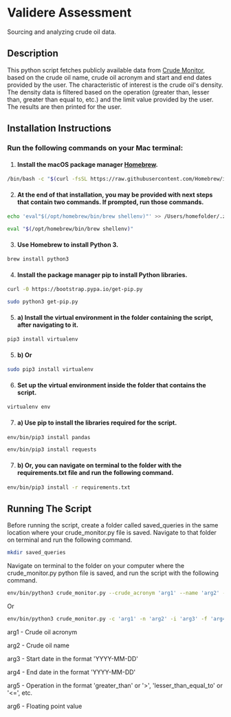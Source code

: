 # Validere Assessment

Sourcing and analyzing crude oil data.


## Description

This python script fetches publicly available data from [Crude Monitor](https://www.crudemonitor.ca/), based on the crude oil name, crude oil acronym and start and end dates provided by the user. The characteristic of interest is the crude oil's density. The density data is filtered based on the operation (greater than, lesser than, greater than equal to, etc.) and the limit value provided by the user. The results are then printed for the user.


## Installation Instructions

### Run the following commands on your Mac terminal:

1. #### Install the macOS package manager [Homebrew](https://brew.sh/). 
```bash
/bin/bash -c "$(curl -fsSL https://raw.githubusercontent.com/Homebrew/install/HEAD/install.sh)"
```

2. #### At the end of that installation, you may be provided with next steps that contain two commands. If prompted, run those commands.
```bash
echo 'eval"$(/opt/homebrew/bin/brew shellenv)"' >> /Users/homefolder/.zprofile
```
```bash
eval "$(/opt/homebrew/bin/brew shellenv)"
```

3. #### Use Homebrew to install Python 3.
```bash
brew install python3
```

4. #### Install the package manager pip to install Python libraries.
```bash
curl -0 https://bootstrap.pypa.io/get-pip.py
```
```bash
sudo python3 get-pip.py
```

5. #### a) Install the virtual environment in the folder containing the script, after navigating to it.
```bash
pip3 install virtualenv
```
5. #### b) Or
```bash
sudo pip3 install virtualenv
```

6. #### Set up the virtual environment inside the folder that contains the script.
```bash
virtualenv env
```

7. #### a) Use pip to install the libraries required for the script.
```bash
env/bin/pip3 install pandas
```
```bash
env/bin/pip3 install requests
```
7. #### b) Or, you can navigate on terminal to the folder with the requirements.txt file and run the following command.
```bash
env/bin/pip3 install -r requirements.txt
```


## Running The Script
Before running the script, create a folder called saved_queries in the same location where your crude_monitor.py file is saved. Navigate to that folder on terminal and run the following command.
```bash
mkdir saved_queries
```

Navigate on terminal to the folder on your computer where the crude_monitor.py python file is saved, and run the script with the following command. 
```bash
env/bin/python3 crude_monitor.py --crude_acronym 'arg1' --name 'arg2' --start_date 'arg3' --end_date 'arg4' --operation 'arg5' --limit arg6
```
Or
```bash
env/bin/python3 crude_monitor.py -c 'arg1' -n 'arg2' -i 'arg3' -f 'arg4' -o 'arg5' -l arg6
```
arg1 - Crude oil acronym

arg2 - Crude oil name

arg3 - Start date in the format 'YYYY-MM-DD'

arg4 - End date in the format 'YYYY-MM-DD'

arg5 - Operation in the format 'greater_than' or '>', 'lesser_than_equal_to' or '<=', etc.

arg6 - Floating point value
